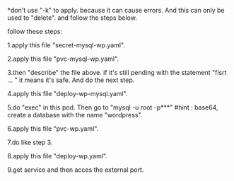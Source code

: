 *don't use "-k" to apply. because it can cause errors. And this can only be used to "delete". and follow the steps below.

follow these steps:


1.apply this file "secret-mysql-wp.yaml".

2.apply this file "pvc-mysql-wp.yaml".

3.then "describe" the file above. if it's still pending with the statement "fisrt ... " it means it's safe. And do the next step.

4.apply this file "deploy-wp-mysql.yaml".

5.do "exec" in this pod. Then go to "mysql -u root -p***" #hint : base64, create a database with the name "wordpress".

6.apply this file "pvc-wp.yaml".

7.do like step 3.

8.apply this file "deploy-wp.yaml".

9.get service and then acces the external port.
